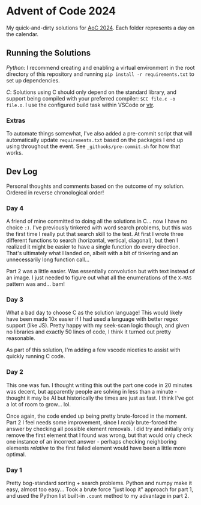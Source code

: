 # Advent of Code 2024

My quick-and-dirty solutions for [AoC 2024](https://adventofcode.com/2024/about). Each folder represents a day on the calendar.

## Running the Solutions

_Python_: I recommend creating and enabling a virtual environment in the root directory of this repository and running `pip install -r requirements.txt` to set up dependencies.

_C_: Solutions using C should only depend on the standard library, and support being compiled with your preferred compiler: `$CC file.c -o file.o`. I use the configured build task within VSCode or [vtr](https://github.com/NathanVaughn/vscode-task-runner).

### Extras

To automate things somewhat, I've also added a pre-commit script that will automatically update `requirements.txt` based on the packages I end up using throughout the event. See `_githooks/pre-commit.sh` for how that works.

## Dev Log

Personal thoughts and comments based on the outcome of my solution. Ordered in reverse chronological order!

### Day 4

A friend of mine committed to doing all the solutions in C... now I have no choice `:)`. I've previously tinkered with word search problems, but this was the first time I really put that search skill to the test. At first I wrote three different functions to search (horizontal, vertical, diagonal), but then I realized it might be easier to have a single function do every direction. That's ultimately what I landed on, albeit with a bit of tinkering and an unnecessarily long function call...

Part 2 was a little easier. Was essentially convolution but with text instead of an image. I just needed to figure out what all the enumerations of the `X-MAS` pattern was and... bam!


### Day 3

What a bad day to choose C as the solution language! This would likely have been made 10x easier if I had used a language with better regex support (like JS). Pretty happy with my seek-scan logic though, and given no libraries and exactly 50 lines of code, I think it turned out pretty reasonable.

As part of this solution, I'm adding a few vscode niceties to assist with quickly running C code.

### Day 2

This one was fun. I thought writing this out the part one code in 20 minutes was decent, but apparently people are solving in less than a minute - thought it may be AI but historically the times are just as fast. I think I've got a lot of room to grow... lol.

Once again, the code ended up being pretty brute-forced in the moment. Part 2 I feel needs some improvement, since I _really_ brute-forced the answer by checking all possible element removals. I did try and initially only remove the first element that I found was wrong, but that would only check one instance of an incorrect answer - perhaps checking neighboring elements _relative_ to the first failed element would have been a little more optimal. 

### Day 1

Pretty bog-standard sorting + search problems. Python and numpy make it easy, almost too easy... Took a brute force "just loop it" approach for part 1, and used the Python list built-in `.count` method to my advantage in part 2.

